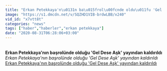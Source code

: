 ```yaml
---
title: "Erkan Petekkaya'n\u0131n ba\u015frol\u00fcnde oldu\u011fu 'Gel Dese A\u015fk' yay\u0131ndan kald\u0131r\u0131ld\u0131"
image: "https://s1.dmcdn.net/v/SQZHD1VIB-brdwLBB/x240"
vid_id: "x7vtt8t"
categories: "news"
tags: ["haber","haberler","erkan petekkaya"]
date: "2020-08-31T06:28:06+03:00"
---
```

<br><b>Erkan Petekkaya'nın başrolünde olduğu 'Gel Dese Aşk' yayından kaldırıldı</b><br> <i>Erkan Petekkaya'nın başrolünde olduğu 'Gel Dese Aşk' yayından kaldırıldı</i><br> <u>Erkan Petekkaya'nın başrolünde olduğu 'Gel Dese Aşk' yayından kaldırıldı</u>
